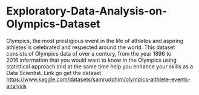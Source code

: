 # Exploratory-Data-Analysis-on-Olympics-Dataset
Olympics, the most prestigious event in the life of athletes and aspiring athletes is celebrated and respected around the world. This dataset consists of Olympics data of over a century, from the year 1896 to 2016.information that you would want to know in the Olympics using statistical approach and at the same time help you enhance your skills as a Data Scientist.
Link go get the dataset https://www.kaggle.com/datasets/samruddhim/olympics-althlete-events-analysis
